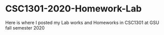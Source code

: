 # CSC1301-2020-Homework-Lab
Here is where I posted my Lab works and Homeworks in CSC1301 at GSU
fall semester 2020
